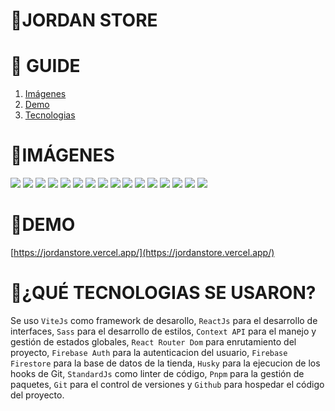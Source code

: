 # **📂JORDAN STORE**

# **📑 GUIDE**

<ol>
     <li><a href="#imágenes">Imágenes</a></li>
     <li><a href="#demo">Demo</a></li>
     <li><a href="#qué-tecnologias-se-usaron">Tecnologias</a></li>
</ol>

# **📸IMÁGENES**
![](https://res.cloudinary.com/dos3i5jqy/image/upload/v1676229801/layers/jordanstore/jordan1_inkvsq.jpg)
![](https://res.cloudinary.com/dos3i5jqy/image/upload/v1676229801/layers/jordanstore/jordan2_n2z4m8.jpg)
![](https://res.cloudinary.com/dos3i5jqy/image/upload/v1676229802/layers/jordanstore/jordan3_bvpg0m.jpg)
![](https://res.cloudinary.com/dos3i5jqy/image/upload/v1676229802/layers/jordanstore/jordan4_cxfgvn.jpg)
![](https://res.cloudinary.com/dos3i5jqy/image/upload/v1676229802/layers/jordanstore/jordan5_dkeo6g.jpg)
![](https://res.cloudinary.com/dos3i5jqy/image/upload/v1676229802/layers/jordanstore/jordan6_aodxqn.jpg)
![](https://res.cloudinary.com/dos3i5jqy/image/upload/v1676229802/layers/jordanstore/jordan7_ibzx4j.jpg)
![](https://res.cloudinary.com/dos3i5jqy/image/upload/v1676229801/layers/jordanstore/jordan8_iskjzm.jpg)
![](https://res.cloudinary.com/dos3i5jqy/image/upload/v1676229801/layers/jordanstore/jordan1dark_ns5ozr.jpg)
![](https://res.cloudinary.com/dos3i5jqy/image/upload/v1676229803/layers/jordanstore/jordan2dark_bp89ts.jpg)
![](https://res.cloudinary.com/dos3i5jqy/image/upload/v1676229801/layers/jordanstore/jordan3dark_sduzsl.jpg)
![](https://res.cloudinary.com/dos3i5jqy/image/upload/v1676229802/layers/jordanstore/jordan4dark_bfqvlw.jpg)
![](https://res.cloudinary.com/dos3i5jqy/image/upload/v1676229802/layers/jordanstore/jordan5dark_htycav.jpg)
![](https://res.cloudinary.com/dos3i5jqy/image/upload/v1676229802/layers/jordanstore/jordan6dark_pts6vx.jpg)
![](https://res.cloudinary.com/dos3i5jqy/image/upload/v1676229801/layers/jordanstore/jordan7dark_r67zmn.jpg)
![](https://res.cloudinary.com/dos3i5jqy/image/upload/v1676229801/layers/jordanstore/jordan8dark_tkfl0c.jpg)

# **🚀DEMO**
[https://jordanstore.vercel.app/](https://jordanstore.vercel.app/)

# **💬¿QUÉ TECNOLOGIAS SE USARON?**

Se uso `ViteJs` como framework de desarollo, `ReactJs` para el desarrollo de interfaces, `Sass` para el desarrollo de estilos, `Context API` para el manejo y gestión de estados globales, `React Router Dom` para enrutamiento del proyecto, `Firebase Auth` para la autenticacion del usuario, `Firebase Firestore` para la base de datos de la tienda, `Husky` para la ejecucion de los hooks de Git, `StandardJs` como linter de código, 
`Pnpm` para la gestión de paquetes, `Git` para el control de versiones y `Github` para hospedar el código del proyecto.
